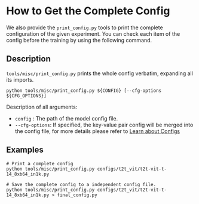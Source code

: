 # How to Get the Complete Config

We also provide the `print_config.py` tools to print the complete configuration of the given experiment.
You can check each item of the config before the training by using the following command.

## Description

`tools/misc/print_config.py` prints the whole config verbatim, expanding all its imports.

```shell
python tools/misc/print_config.py ${CONFIG} [--cfg-options ${CFG_OPTIONS}]
```

Description of all arguments:

- `config` : The path of the model config file.
- `--cfg-options`: If specified, the key-value pair config will be merged into the config file, for more details please refer to [Learn about Configs](../user_guides/config.md)

## Examples

```shell
# Print a complete config
python tools/misc/print_config.py configs/t2t_vit/t2t-vit-t-14_8xb64_in1k.py

# Save the complete config to a independent config file.
python tools/misc/print_config.py configs/t2t_vit/t2t-vit-t-14_8xb64_in1k.py > final_config.py
```
